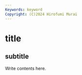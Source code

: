 ```yaml
---
Keywords: keyword
Copyright: (C)2024 Hirofumi Murai
---
```


# title

## subtitle

Write contents here.


